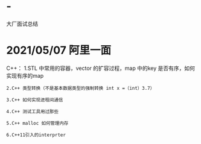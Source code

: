 # -
大厂面试总结
# 2021/05/07 阿里一面 
C++：
    1.STL 中常用的容器，vector 的扩容过程，map 中的key 是否有序，如何实现有序的map
    
    2.C++ 类型转换（不是基本数据类型的强制转换 int x =（int）3.7）
    
    3.C++ 如何实现进程间通信
    
    4.C++ 测试工具用过那些
    
    5.C++ malloc 如何管理内存
    
    6.C++11引入的interprter
    
